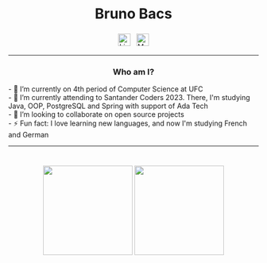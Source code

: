 <h1 align="center"> Bruno Bacs</h1>

<p align="center" style= "padding: 5%>
 <a href="https://www.linkedin.com/in/brunobacs/" target="_blank" rel="noopener noreferrer"> <img src="https://img.shields.io/badge/LinkedIn-fff?logo=linkedin&logoColor=0152a1&style=for-the-badge" alt="LinkedIn Bacs" height="25" style="vertical-align:top; margin:4px"></a>
 <a href="mailto:brunobaacs@gmail.com" target="_blank" rel="noopener noreferrer"><img src="https://img.shields.io/badge/GMAIL-fff?logo=gmail&logoColor=e40613&style=for-the-badge" alt="Mail to Bacs" height="25" style="vertical-align:top; margin:4px"> </a>
</p>

--- 
<h3 align="center" >Who am I?</h3>
- 🔭 I’m currently on 4th period of Computer Science at UFC<br>
- 🌱 I’m currently attending to Santander Coders 2023. There, I'm studying Java, OOP, PostgreSQL and Spring with support of Ada Tech<br>
- 👯 I’m looking to collaborate on open source projects<br>
- ⚡ Fun fact: I love learning new languages, and now I'm studying French and German<br>



--- 
<div align="center" style= "padding-top: 5%">
  <img height="180em" src="https://github-readme-stats.vercel.app/api?username=brunobacs&show_icons=true&theme=gruvbox&include_all_commits=true&count_private=true"/>
  <img height="180em" src="https://github-readme-stats.vercel.app/api/top-langs/?username=brunobacs&layout=compact&langs_count=7&theme=gruvbox"/>
</div>

